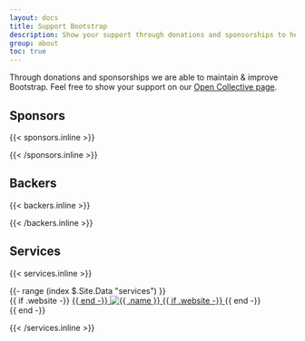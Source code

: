 ```yaml
---
layout: docs
title: Support Bootstrap
description: Show your support through donations and sponsorships to help maintaining Bootstrap
group: about
toc: true
---
```


Through donations and sponsorships we are able to maintain & improve Bootstrap. Feel free to show your support on our [Open Collective page](https://opencollective.com/bootstrap).

## Sponsors

{{< sponsors.inline >}}
<div id="sponsorList" class="d-flex flex-wrap mx-n2 text-center"></div>
{{< /sponsors.inline >}}

## Backers

{{< backers.inline >}}
<div id="backerList" class="d-flex flex-wrap mx-n1 text-center"></div>
{{< /backers.inline >}}

## Services

{{< services.inline >}}
<div class="d-flex mx-n3 flex-wrap">
  {{- range (index $.Site.Data "services") }}
    <div class="m-3 position-relative">
      {{ if .website -}}
        <a href="{{ .website }}" class="stretched-link text-reset" title="{{ .name }}" target="_blank" rel="nofollow noopener noreferrer">
      {{ end -}}
      <img src="{{ printf ("/docs/%s/assets/img/services/%s") $.Site.Params.docs_version .image }}" alt="{{ .name }}" class="mh-100 mw-100">
      {{ if .website -}}
        </a>
      {{ end -}}
    </div>
  {{ end -}}
</div>

<script>
  (function () {
    'use strict'

    var backerDisplayed = 10

    function displaySponsors(sponsorList) {
      var sponsorListEl = document.getElementById('sponsorList')
      var output = []

      sponsorList.forEach(function (sponsor) {
        var sponsorAccount = sponsor.fromAccount

        output.push(
          '<div class="m-2 position-relative">',
          ' <div class="img-thumbnail mx-auto d-flex align-items-center justify-content-center overflow-hidden sponsor">',
          `  <img class="img-fluid d-block" src="${sponsorAccount.imageUrl}" alt="${sponsorAccount.name}">`,
          ' </div>',
          ' <h3 class="h6 pt-2">',
        )

        if (sponsorAccount.website) {
          output.push(`<a href="${sponsorAccount.website}" class="stretched-link text-reset" title="${sponsorAccount.name}" target="_blank" rel="nofollow noopener noreferrer">${sponsorAccount.name}</a>`)
        } else {
          output.push(sponsorAccount.name)
        }

        output.push(
          ' </h3>',
          '</div>'
        )
      })

      sponsorListEl.innerHTML = output.join('')
    }

    function displayBackers(backerList) {
      var backerListEl = document.getElementById('backerList')
      var output = []

      backerList.forEach(function (backer) {
        var backerAccount = backer.fromAccount

        output.push(
          '<div class="m-1 position-relative">',
          ' <div class="img-thumbnail d-flex align-items-center justify-content-center overflow-hidden sponsor">'
        )

        if (backerAccount.website) {
          output.push(
            `<a href="${backerAccount.website}" class="stretched-link text-reset" title="${backerAccount.name}" target="_blank" rel="nofollow noopener noreferrer">`
          )
        }

        output.push(`<img src="${backerAccount.imageUrl}" alt="${backerAccount.name}" class="img-fluid d-block">`)

        if (backerAccount.website) {
          output.push('</a>')
        }

        output.push(
          ' </div>',
          '</div>',
        )
      })

      backerListEl.innerHTML = output.join('')
    }

    function requestOC(cb) {
      var ocURL = 'https://rest.opencollective.com/v2/bootstrap/orders/incoming/active'
      var xhr = new XMLHttpRequest()

      xhr.open('GET', ocURL, true)
      xhr.addEventListener('load', function () {
        if (xhr.readyState !== 4) {
          return
        }

        if (xhr.status === 200) {
          cb(JSON.parse(xhr.responseText), null)
        } else {
          cb(null, xhr.statusText)
        }
      })

      xhr.send()
    }

    (function () {
      requestOC(function (data) {
        var allBackerList = data.nodes
        var backerList = allBackerList.filter(function (backer) {
          return backer.tier && backer.tier.slug === 'backer'
        })
        var sponsorList = allBackerList.filter(function (backer) {
          return backer.tier && backer.tier.slug === 'sponsor'
        })

        // Sort by total amount donated
        sponsorList.sort(function (sponsor1, sponsor2) {
          return sponsor2.totalDonations.value - sponsor1.totalDonations.value
        })
        sponsorList = sponsorList.slice(0, backerDisplayed)

        displaySponsors(sponsorList)

        // Sort by total amount donated
        backerList.sort(function (backer1, backer2) {
          return backer2.totalDonations.value - backer1.totalDonations.value
        })
        backerList = backerList.slice(0, backerDisplayed)

        displayBackers(backerList)
      })
    })()
  })()
</script>
{{< /services.inline >}}
